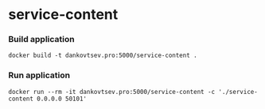 # service-content

### Build application
```shell
docker build -t dankovtsev.pro:5000/service-content .
```

### Run application
```shell
docker run --rm -it dankovtsev.pro:5000/service-content -c './service-content 0.0.0.0 50101'
```
